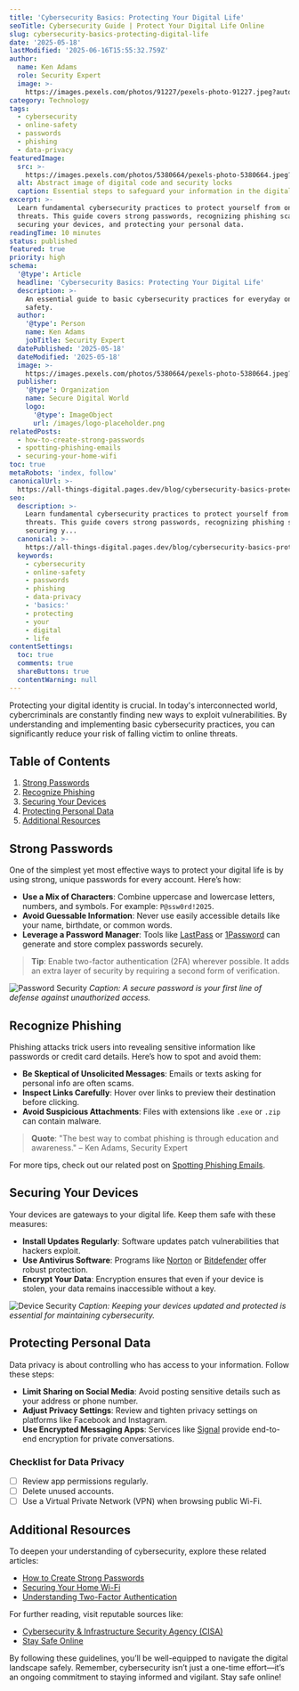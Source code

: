 ```yaml
---
title: 'Cybersecurity Basics: Protecting Your Digital Life'
seoTitle: Cybersecurity Guide | Protect Your Digital Life Online
slug: cybersecurity-basics-protecting-digital-life
date: '2025-05-18'
lastModified: '2025-06-16T15:55:32.759Z'
author:
  name: Ken Adams
  role: Security Expert
  image: >-
    https://images.pexels.com/photos/91227/pexels-photo-91227.jpeg?auto=compress&cs=tinysrgb&w=1260&h=750&dpr=2
category: Technology
tags:
  - cybersecurity
  - online-safety
  - passwords
  - phishing
  - data-privacy
featuredImage:
  src: >-
    https://images.pexels.com/photos/5380664/pexels-photo-5380664.jpeg?auto=compress&cs=tinysrgb&w=1260&h=750&dpr=2
  alt: Abstract image of digital code and security locks
  caption: Essential steps to safeguard your information in the digital age.
excerpt: >-
  Learn fundamental cybersecurity practices to protect yourself from online
  threats. This guide covers strong passwords, recognizing phishing scams,
  securing your devices, and protecting your personal data.
readingTime: 10 minutes
status: published
featured: true
priority: high
schema:
  '@type': Article
  headline: 'Cybersecurity Basics: Protecting Your Digital Life'
  description: >-
    An essential guide to basic cybersecurity practices for everyday online
    safety.
  author:
    '@type': Person
    name: Ken Adams
    jobTitle: Security Expert
  datePublished: '2025-05-18'
  dateModified: '2025-05-18'
  image: >-
    https://images.pexels.com/photos/5380664/pexels-photo-5380664.jpeg?auto=compress&cs=tinysrgb&w=1260&h=750&dpr=2
  publisher:
    '@type': Organization
    name: Secure Digital World
    logo:
      '@type': ImageObject
      url: /images/logo-placeholder.png
relatedPosts:
  - how-to-create-strong-passwords
  - spotting-phishing-emails
  - securing-your-home-wifi
toc: true
metaRobots: 'index, follow'
canonicalUrl: >-
  https://all-things-digital.pages.dev/blog/cybersecurity-basics-protecting-digital-life
seo:
  description: >-
    Learn fundamental cybersecurity practices to protect yourself from online
    threats. This guide covers strong passwords, recognizing phishing scams,
    securing y...
  canonical: >-
    https://all-things-digital.pages.dev/blog/cybersecurity-basics-protecting-digital-life
  keywords:
    - cybersecurity
    - online-safety
    - passwords
    - phishing
    - data-privacy
    - 'basics:'
    - protecting
    - your
    - digital
    - life
contentSettings:
  toc: true
  comments: true
  shareButtons: true
  contentWarning: null
---
```


Protecting your digital identity is crucial. In today's interconnected world, cybercriminals are constantly finding new ways to exploit vulnerabilities. By understanding and implementing basic cybersecurity practices, you can significantly reduce your risk of falling victim to online threats.

## Table of Contents

1. [Strong Passwords](#strong-passwords)
2. [Recognize Phishing](#recognize-phishing)
3. [Securing Your Devices](#securing-your-devices)
4. [Protecting Personal Data](#protecting-personal-data)
5. [Additional Resources](#additional-resources)

## Strong Passwords

One of the simplest yet most effective ways to protect your digital life is by using strong, unique passwords for every account. Here’s how:

- **Use a Mix of Characters**: Combine uppercase and lowercase letters, numbers, and symbols. For example: `P@ssw0rd!2025`.
- **Avoid Guessable Information**: Never use easily accessible details like your name, birthdate, or common words.
- **Leverage a Password Manager**: Tools like [LastPass](https://www.lastpass.com/) or [1Password](https://1password.com/) can generate and store complex passwords securely.

> **Tip**: Enable two-factor authentication (2FA) wherever possible. It adds an extra layer of security by requiring a second form of verification.

![Password Security](https://images.pexels.com/photos/414860/pexels-photo-414860.jpeg?auto=compress&cs=tinysrgb&w=1260&h=750&dpr=2)
_Caption: A secure password is your first line of defense against unauthorized access._

## Recognize Phishing

Phishing attacks trick users into revealing sensitive information like passwords or credit card details. Here’s how to spot and avoid them:

- **Be Skeptical of Unsolicited Messages**: Emails or texts asking for personal info are often scams.
- **Inspect Links Carefully**: Hover over links to preview their destination before clicking.
- **Avoid Suspicious Attachments**: Files with extensions like `.exe` or `.zip` can contain malware.

> **Quote**: "The best way to combat phishing is through education and awareness." – Ken Adams, Security Expert

For more tips, check out our related post on [Spotting Phishing Emails](#).

## Securing Your Devices

Your devices are gateways to your digital life. Keep them safe with these measures:

- **Install Updates Regularly**: Software updates patch vulnerabilities that hackers exploit.
- **Use Antivirus Software**: Programs like [Norton](https://www.norton.com/) or [Bitdefender](https://www.bitdefender.com/) offer robust protection.
- **Encrypt Your Data**: Encryption ensures that even if your device is stolen, your data remains inaccessible without a key.

![Device Security](https://images.pexels.com/photos/3861972/pexels-photo-3861972.jpeg?auto=compress&cs=tinysrgb&w=1260&h=750&dpr=2)
_Caption: Keeping your devices updated and protected is essential for maintaining cybersecurity._

## Protecting Personal Data

Data privacy is about controlling who has access to your information. Follow these steps:

- **Limit Sharing on Social Media**: Avoid posting sensitive details such as your address or phone number.
- **Adjust Privacy Settings**: Review and tighten privacy settings on platforms like Facebook and Instagram.
- **Use Encrypted Messaging Apps**: Services like [Signal](https://signal.org/) provide end-to-end encryption for private conversations.

### Checklist for Data Privacy

- [ ] Review app permissions regularly.
- [ ] Delete unused accounts.
- [ ] Use a Virtual Private Network (VPN) when browsing public Wi-Fi.

## Additional Resources

To deepen your understanding of cybersecurity, explore these related articles:

- [How to Create Strong Passwords](#)
- [Securing Your Home Wi-Fi](#)
- [Understanding Two-Factor Authentication](#)

For further reading, visit reputable sources like:

- [Cybersecurity & Infrastructure Security Agency (CISA)](https://www.cisa.gov/)
- [Stay Safe Online](https://staysafeonline.org/)

By following these guidelines, you’ll be well-equipped to navigate the digital landscape safely. Remember, cybersecurity isn’t just a one-time effort—it’s an ongoing commitment to staying informed and vigilant. Stay safe online!

